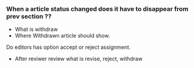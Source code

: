 ### When a article status changed does it have to disappear from prev section ??

- What is withdraw
- Where Withdrawn article should show.

Do editors has option accept or reject assignment.

-  After reviwer review what is revise, reject, withdraw